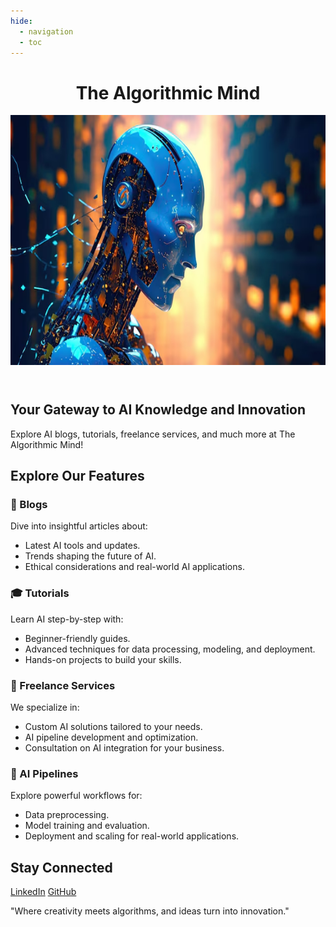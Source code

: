 ```yaml
---
hide:
  - navigation
  - toc
---
```

<!DOCTYPE html>
<html lang="en">
<head>
  <meta charset="UTF-8">
  <meta name="viewport" content="width=device-width, initial-scale=1.0">
  <title>The Algorithmic Mind</title>
  <link href="https://fonts.googleapis.com/css2?family=Poppins:wght@300;400;600&display=swap" rel="stylesheet">
  <link rel="stylesheet" href="css/styles.css">
  <link href="https://cdnjs.cloudflare.com/ajax/libs/font-awesome/6.0.0-beta3/css/all.min.css" rel="stylesheet">
</head>
<body>
  <header class="header">
    <div class="container">
    <h1>The Algorithmic Mind</h1>
      <img src="images/home.png" alt="logo" class="logo" style="width: 800px;height: 400px;">
    </div>
  </header>

  <section class="intro">
    <div class="container">
      <h2>Your Gateway to AI Knowledge and Innovation</h2>
      <p>Explore AI blogs, tutorials, freelance services, and much more at The Algorithmic Mind!</p>
    </div>
  </section>

  <section class="features">
    <div class="container">
      <h2>Explore Our Features</h2>
      <div class="card-container">
        <div class="card">
          <h3>📰 Blogs</h3>
          <p>Dive into insightful articles about:</p>
          <ul>
            <li>Latest AI tools and updates.</li>
            <li>Trends shaping the future of AI.</li>
            <li>Ethical considerations and real-world AI applications.</li>
          </ul>
        </div>
        <div class="card">
          <h3>🎓 Tutorials</h3>
          <p>Learn AI step-by-step with:</p>
          <ul>
            <li>Beginner-friendly guides.</li>
            <li>Advanced techniques for data processing, modeling, and deployment.</li>
            <li>Hands-on projects to build your skills.</li>
          </ul>
        </div>
        <div class="card">
          <h3>💼 Freelance Services</h3>
          <p>We specialize in:</p>
          <ul>
            <li>Custom AI solutions tailored to your needs.</li>
            <li>AI pipeline development and optimization.</li>
            <li>Consultation on AI integration for your business.</li>
          </ul>
        </div>
        <div class="card">
          <h3>🔗 AI Pipelines</h3>
          <p>Explore powerful workflows for:</p>
          <ul>
            <li>Data preprocessing.</li>
            <li>Model training and evaluation.</li>
            <li>Deployment and scaling for real-world applications.</li>
          </ul>
        </div>
      </div>
    </div>
  </section>
  <section class="stay-connected">
    <div class="container">
      <h2>Stay Connected</h2>
      <div class="social-links">
        <a href="https://linkedin.com/in/harshwardhanpj" target="_blank"><i class="fab fa-linkedin"></i> LinkedIn</a>
        <a href="https://github.com/Harshwardhanpjadhav" target="_blank"><i class="fab fa-github"></i> GitHub</a>
      </div>
    </div>
  </section>
  <footer>
    <div class="container">
      <p>"Where creativity meets algorithms, and ideas turn into innovation."</p>
    </div>
  </footer>
</body>
</html>
